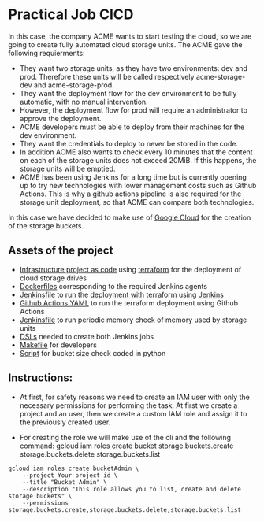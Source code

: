 # Practical Job CICD
In this case, the company ACME wants to start testing the cloud, so we are going to create fully automated cloud storage units. 
The ACME gave the following requierments:

- They want two storage units, as they have two environments: dev and prod. Therefore these units will be called respectively acme-storage-dev and acme-storage-prod.
- They want the deployment flow for the dev environment to be fully automatic, with no manual intervention.
- However, the deployment flow for prod will require an administrator to approve the deployment.
- ACME developers must be able to deploy from their machines for the dev environment.
- They want the credentials to deploy to never be stored in the code.
- In addition ACME also wants to check every 10 minutes that the content on each of the storage units does not exceed 20MiB. If this happens, the storage units will be emptied.
- ACME has been using Jenkins for a long time but is currently opening up to try new technologies with lower management costs such as Github Actions. This is why a github actions pipeline is also required for the storage unit deployment, so that ACME can compare both technologies.

In this case we have decided to make use of [Google Cloud](https://cloud.google.com/) for the creation of the storage buckets. 
## Assets of the project
* [Infrastructure project as code](./infra) using [terraform](https://www.terraform.io/) for the deployment of cloud storage drives
 * [Dockerfiles](./agents) corresponding to the required Jenkins agents
 * [Jenkinsfile](./Jenkinsfile) to run the deployment with terraform using [Jenkins](https://www.jenkins.io/)
 * [Github Actions YAML](./actions_pipeline.yml) to run the terraform deployment using Github Actions
 * [Jenkinsfile](./Jenkinsfile-Storage-Check) to run periodic memory check of memory used by storage units
 * [DSLs](./DSLs) needed to create both Jenkins jobs
 * [Makefile](./Makefile) for developers
 * [Script](./test_gcloudstorage.py) for bucket size check coded in python
 ## Instructions:
 
 * At first, for safety reasons we need to create an IAM user with only the necessary permissions for performing the task:
 At first we create a project and an user, then we create a custom IAM role and assign it to the previously created user.
 - For creating the role we will make use of the cli and the following command:
 gcloud iam roles create bucket
 storage.buckets.create
storage.buckets.delete
storage.buckets.list
```Shell
gcloud iam roles create bucketAdmin \
    --project Your project id \
    --title "Bucket Admin" \
    --description "This role allows you to list, create and delete storage buckets" \
    --permissions storage.buckets.create,storage.buckets.delete,storage.buckets.list
```
